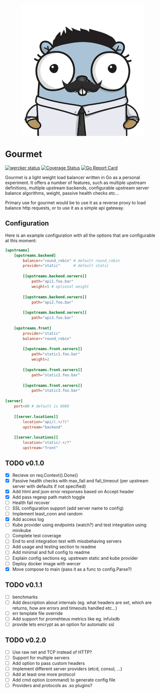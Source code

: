 <p align="center">
<img src="docs/img/logo.png" alt="Gourmet" title="Gourmet" width="400" />
</p>

# Gourmet
[![wercker status](https://app.wercker.com/status/949708198ad9641d1d0ba724528173f5/s/master "wercker status")](https://app.wercker.com/project/byKey/949708198ad9641d1d0ba724528173f5)
[![Coverage Status](https://coveralls.io/repos/github/tonto/gourmet/badge.svg?branch=)](https://coveralls.io/github/tonto/gourmet?branch=)
[![Go Report Card](https://goreportcard.com/badge/github.com/tonto/gourmet)](https://goreportcard.com/report/github.com/tonto/gourmet)

Gourmet is a light weight load balancer written in Go as a personal experiment. 
It offers a number of features, such as multiple upstream definitions, multiple upstream backends,
configurable upstream server balance algorithms, weight, passive health checks etc...

Primary use for gourmet would be to use it as a reverse proxy to load balance http requests, 
or to use it as a simple api gateway.

## Configuration
Here is an example configuration with all the options that are configurable at this moment:

```toml
[upstreams]
    [upstreams.backend]
        balancer="round_robin" # default round_robin 
        provider="static"      # default static

        [[upstreams.backend.servers]]
            path="api1.foo.bar"
            weight=5 # optional weight

        [[upstreams.backend.servers]]
            path="api2.foo.bar"

        [[upstreams.backend.servers]]
            path="api3.foo.bar"

    [upstreams.front]
        provider="static"
        balancer="round_robin"

        [[upstreams.front.servers]]
            path="static1.foo.bar"
            weight=2    

        [[upstreams.front.servers]]
            path="static2.foo.bar"

        [[upstreams.front.servers]]
            path="static3.foo.bar"

[server]
    port=80 # default is 8080

    [[server.locations]]
        location="api/(.+/?)"
        upstream="backend"

    [[server.locations]]
        location="static/.+/?"
        upstream="front"
```

## TODO v0.1.0
- [x] Recieve on req.Context().Done()
- [x] Passive health checks with max_fail and fail_timeout (per upstream server with defaults if not specified)
- [x] Add html and json error responses based on Accept header
- [x] Add pass regexp path match toggle
- [ ] Health fail recover
- [ ] SSL configuration support (add server name to config)
- [ ] Implement least_conn and random 
- [x] Add access log 
- [ ] Kube provider using endpoints (watch?) and test integration using minikube
- [ ] Complete test coverage 
- [ ] End to end integration test with missbehaving servers 
- [ ] Add usage and testing section to readme
- [ ] Add minimal and full config to readme
- [ ] Explain config sections eg. upstream static and kube provider
- [ ] Deploy docker image with wercer
- [X] Move compose to main (pass it as a func to config.Parse?) 

## TODO v0.1.1
- [ ] benchmarks
- [ ] Add description about internals (eg. what headers are set, which are returns, how are errors and timeouts handled etc...)
- [ ] err template file override
- [ ] Add support for promehteus metrics like eg. infulxdb
- [ ] provide lets encrypt as an option for automatic ssl

## TODO v0.2.0 
- [ ] Use raw net and TCP instead of HTTP?
- [ ] Support for multiple servers
- [ ] Add option to pass custom headers
- [ ] Implement different server providers (etcd, consul, ...)
- [ ] Add at least one more protocol 
- [ ] Add cmd option (command) to generate config file
- [ ] Providers and protocols as .so plugins?